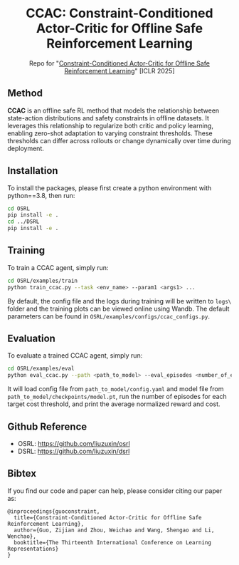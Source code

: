 <h1 align="center">
<br>
CCAC: Constraint-Conditioned Actor-Critic for Offline Safe Reinforcement Learning
</h1>

<p align="center">
Repo for "<a href="https://openreview.net/forum?id=nrRkAAAufl" target="_blank">Constraint-Conditioned Actor-Critic for Offline Safe Reinforcement Learning</a>" [ICLR 2025]
</p>

<!-- The official implementation of OASIS, a **Data-centric** approach for offline safe RL. -->

## Method

**CCAC** is an offline safe RL method that models the relationship between state-action distributions and safety constraints in offline datasets. It leverages this relationship to regularize both critic and policy learning, enabling zero-shot adaptation to varying constraint thresholds. These thresholds can differ across rollouts or change dynamically over time during deployment.

## Installation
To install the packages, please first create a python environment with python==3.8, then run:

``` bash
cd OSRL
pip install -e .
cd ../DSRL
pip install -e .
```

## Training

To train a CCAC agent, simply run:
``` bash
cd OSRL/examples/train
python train_ccac.py --task <env_name> --param1 <args1> ... 
```
By default, the config file and the logs during training will be written to `logs\` folder and the training plots can be viewed online using Wandb.
The default parameters can be found in `OSRL/examples/configs/ccac_configs.py`.

## Evaluation

To evaluate a trained CCAC agent, simply run:
``` bash
cd OSRL/examples/eval
python eval_ccac.py --path <path_to_model> --eval_episodes <number_of_episodes> --target_costs <list_of_target_cost_thresholds>
```
It will load config file from `path_to_model/config.yaml` and model file from `path_to_model/checkpoints/model.pt`, run the number of episodes for each target cost threshold, and print the average normalized reward and cost.

## Github Reference
- OSRL: https://github.com/liuzuxin/osrl
- DSRL: https://github.com/liuzuxin/dsrl

## Bibtex

If you find our code and paper can help, please consider citing our paper as:
```
@inproceedings{guoconstraint,
  title={Constraint-Conditioned Actor-Critic for Offline Safe Reinforcement Learning},
  author={Guo, Zijian and Zhou, Weichao and Wang, Shengao and Li, Wenchao},
  booktitle={The Thirteenth International Conference on Learning Representations}
}
```